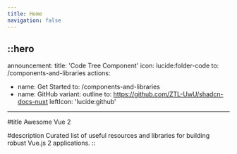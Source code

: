 ```yaml
---
title: Home
navigation: false
---
```


::hero
---
announcement:
  title: 'Code Tree Component'
  icon: lucide:folder-code
  to: /components-and-libraries
actions:
  - name: Get Started
    to: /components-and-libraries
  - name: GitHub
    variant: outline
    to: https://github.com/ZTL-UwU/shadcn-docs-nuxt
    leftIcon: 'lucide:github'
---

#title
Awesome Vue 2

#description
Сurated list of useful resources and libraries for building robust Vue.js 2 applications.
::

 